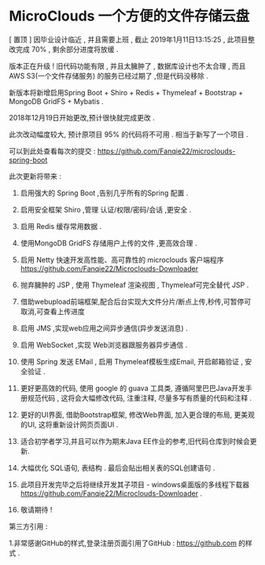 # MicroClouds  一个方便的文件存储云盘

 [ 置顶 ] 因毕业设计临近 , 并且需要上班 , 截止 2019年1月11日13:15:25 , 此项目整改完成 70% , 剩余部分进度将放缓 .

 版本正在升级 ! 旧代码功能有限 , 并且太臃肿了 , 数据库设计也不太合理 , 而且 AWS S3(一个文件存储服务) 的服务已经过期了 ,但是代码没移除 .
 
 新版本将新增启用Spring Boot + Shiro + Redis + Thymeleaf + Bootstrap + MongoDB GridFS + Mybatis .
 
 2018年12月19日开始更改,预计很快就完成更改 .
 
 此次改动幅度较大, 预计原项目 95% 的代码将不可用 . 相当于新写了一个项目 .
 
 可以到此处查看每次的提交 : https://github.com/Fanqie22/microclouds-spring-boot
 
 此次更新将带来 : 
 
1. 启用强大的 Spring Boot ,告别几乎所有的Spring 配置 .

2. 启用安全框架 Shiro ,管理 认证/权限/密码/会话 ,更安全 .

3. 启用 Redis 缓存常用数据 .

4. 使用MongoDB GridFS 存储用户上传的文件 ,更高效合理 .

5. 启用 Netty 快速开发高性能、高可靠性的 microclouds 客户端程序 https://github.com/Fanqie22/Microclouds-Downloader

5. 抛弃臃肿的 JSP , 使用 Thymeleaf 渲染视图 , Thymeleaf可完全替代 JSP .

6. 借助webupload前端框架,配合后台实现大文件分片/断点上传,秒传,可暂停可取消,可查看上传进度

7. 启用 JMS ,实现web应用之间异步通信(异步发送消息) .

8. 启用 WebSocket ,实现 Web浏览器跟服务器异步通信 .

9. 使用 Spring 发送 EMail , 启用 Thymeleaf模板生成Email,  开启邮箱验证 , 安全验证 .

10. 更好更高效的代码, 使用 google 的 guava 工具类, 遵循阿里巴巴Java开发手册规范代码 , 这将会大幅修改代码, 注重注释, 尽量多写有质量的代码和注释 .

11. 更好的UI界面, 借助Bootstrap框架, 修改Web界面, 加入更合理的布局, 更美观的UI, 这将重新设计网页页面UI . 

12. 适合初学者学习,并且可以作为期末Java EE作业的参考,旧代码仓库到时候会更新.

13. 大幅优化 SQL语句, 表结构 . 最后会贴出相关表的SQL创建语句 .

14. 此项目开发完毕之后将继续开发其子项目 - windows桌面版的多线程下载器 https://github.com/Fanqie22/Microclouds-Downloader .

15. 敬请期待 ! 



第三方引用 :

1.非常感谢GitHub的样式,登录注册页面引用了GitHub : https://github.com 的样式 .
